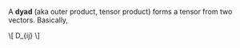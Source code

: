 A **dyad** (aka outer product, tensor product) forms a tensor from two vectors. Basically,

\\[
D_{ij}
\\]